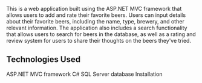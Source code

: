 This is a web application built using the ASP.NET MVC framework that allows users to add and rate their favorite beers. Users can input details about their favorite beers, including the name, type, brewery, and other relevant information. The application also includes a search functionality that allows users to search for beers in the database, as well as a rating and review system for users to share their thoughts on the beers they've tried.

## Technologies Used
ASP.NET MVC framework
C#
SQL Server database
Installation
